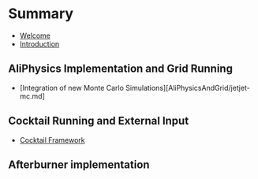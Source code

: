 # Summary

* [Welcome](README.md)
* [Introduction](Introduction/generalIntro.md)

## AliPhysics Implementation and Grid Running
   * [Integration of new Monte Carlo Simulations][AliPhysicsAndGrid/jetjet-mc.md] 

## Cocktail Running and External Input
* [Cocktail Framework](Cocktail/cocktail.md)

## Afterburner implementation